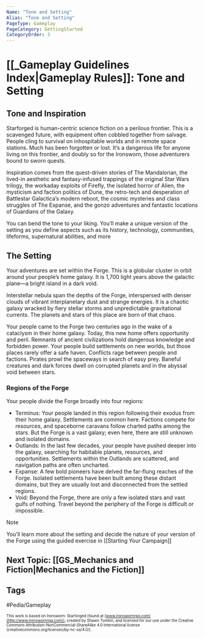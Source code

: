 ```yaml
---
Name: "Tone and Setting"
Alias: "Tone and Setting"
PageType: Gameplay
PageCategory: GettingStarted
CategoryOrder: 3
---
```

# [[_Gameplay Guidelines Index|Gameplay Rules]]: Tone and Setting

## Tone and Inspiration
Starforged is human-centric science fiction on a perilous frontier. This is a scavenged future, with equipment often cobbled together from salvage. People cling to survival on inhospitable worlds and in remote space stations. Much has been forgotten or lost. It’s a dangerous life for anyone living on this frontier, and doubly so for the Ironsworn, those adventurers bound to sworn quests.

Inspiration comes from the quest-driven stories of The Mandalorian, the lived-in aesthetic and fantasy-infused trappings of the original Star Wars trilogy, the workaday exploits of Firefly, the isolated horror of Alien, the mysticism and faction politics of Dune, the retro-tech and desperation of Battlestar Galactica’s modern reboot, the cosmic mysteries and class struggles of The Expanse, and the gonzo adventures and fantastic locations of Guardians of the Galaxy.

You can bend the tone to your liking. You’ll make a unique version of the setting as you define aspects such as its history, technology, communities, lifeforms, supernatural abilities, and more

## The Setting
Your adventures are set within the Forge. This is a globular cluster in orbit around your people’s home galaxy. It is 1,700 light years above the galactic plane—a bright island in a dark void.

Interstellar nebula span the depths of the Forge, interspersed with denser clouds of vibrant interplanetary dust and strange energies. It is a chaotic galaxy wracked by fiery stellar storms and unpredictable gravitational currents. The planets and stars of this place are born of that chaos.

Your people came to the Forge two centuries ago in the wake of a cataclysm in their home galaxy. Today, this new home offers opportunity and peril. Remnants of ancient civilizations hold dangerous knowledge and forbidden power. Your people build settlements on new worlds, but those places rarely offer a safe haven. Conflicts rage between people and factions. Pirates prowl the spaceways in search of easy prey. Baneful creatures and dark forces dwell on corrupted planets and in the abyssal void between stars.

### Regions of the Forge
Your people divide the Forge broadly into four regions: 
- Terminus: Your people landed in this region following their exodus from their home galaxy. Settlements are common here. Factions compete for resources, and spaceborne caravans follow charted paths among the stars. But the Forge is a vast galaxy; even here, there are still unknown and isolated domains. 
- Outlands: In the last few decades, your people have pushed deeper into the galaxy, searching for habitable planets, resources, and opportunities. Settlements within the Outlands are scattered, and navigation paths are often uncharted. 
- Expanse: A few bold pioneers have delved the far-flung reaches of the Forge. Isolated settlements have been built among these distant domains, but they are usually lost and disconnected from the settled regions. 
- Void: Beyond the Forge, there are only a few isolated stars and vast gulfs of nothing. Travel beyond the periphery of the Forge is difficult or impossible.

> [!note]
> You’ll learn more about the setting and decide the nature of your version of the Forge using the guided exercise in [[Starting Your Campaign]]

## Next Topic: [[GS_Mechanics and Fiction|Mechanics and the Fiction]]

## Tags
#Pedia/Gameplay 

<font size=-2>This work is based on Ironsworn: Starforged (found at [www.ironswornrpg.com](http://www.ironswornrpg.com)), created by Shawn Tomkin, and licensed for our use under the Creative Commons Attribution-NonCommercial-ShareAlike 4.0 International license  (creativecommons.org/licenses/by-nc-sa/4.0/).</font>